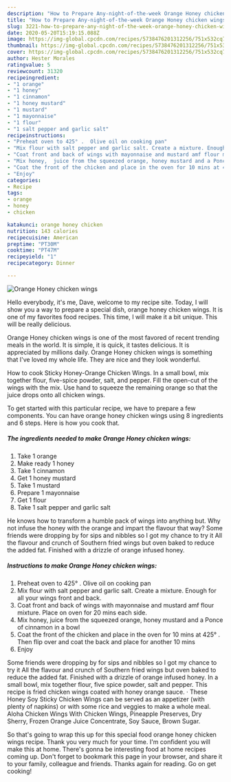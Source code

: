 ```yaml
---
description: "How to Prepare Any-night-of-the-week Orange Honey chicken wings"
title: "How to Prepare Any-night-of-the-week Orange Honey chicken wings"
slug: 3221-how-to-prepare-any-night-of-the-week-orange-honey-chicken-wings
date: 2020-05-20T15:19:15.088Z
image: https://img-global.cpcdn.com/recipes/5738476201312256/751x532cq70/orange-honey-chicken-wings-recipe-main-photo.jpg
thumbnail: https://img-global.cpcdn.com/recipes/5738476201312256/751x532cq70/orange-honey-chicken-wings-recipe-main-photo.jpg
cover: https://img-global.cpcdn.com/recipes/5738476201312256/751x532cq70/orange-honey-chicken-wings-recipe-main-photo.jpg
author: Hester Morales
ratingvalue: 5
reviewcount: 31320
recipeingredient:
- "1 orange"
- "1 honey"
- "1 cinnamon"
- "1 honey mustard"
- "1 mustard"
- "1 mayonnaise"
- "1 flour"
- "1 salt pepper and garlic salt"
recipeinstructions:
- "Preheat oven to 425° .  Olive oil on cooking pan"
- "Mix flour with salt pepper and garlic salt. Create a mixture. Enough for all your wings front and back."
- "Coat front and back of wings with mayonnaise and mustard amf flour mixture. Place on oven for 20 mins each side."
- "Mix honey,  juice from the squeezed orange, honey mustard and a Ponce of cinnamon in a bowl"
- "Coat the front of the chicken and place in the oven for 10 mins at 425° . Then flip over and coat the back and place for another 10 mins"
- "Enjoy"
categories:
- Recipe
tags:
- orange
- honey
- chicken

katakunci: orange honey chicken 
nutrition: 143 calories
recipecuisine: American
preptime: "PT30M"
cooktime: "PT47M"
recipeyield: "1"
recipecategory: Dinner

---
```



![Orange Honey chicken wings](https://img-global.cpcdn.com/recipes/5738476201312256/751x532cq70/orange-honey-chicken-wings-recipe-main-photo.jpg)

Hello everybody, it's me, Dave, welcome to my recipe site. Today, I will show you a way to prepare a special dish, orange honey chicken wings. It is one of my favorites food recipes. This time, I will make it a bit unique. This will be really delicious.

Orange Honey chicken wings is one of the most favored of recent trending meals in the world. It is simple, it is quick, it tastes delicious. It is appreciated by millions daily. Orange Honey chicken wings is something that I've loved my whole life. They are nice and they look wonderful.

How to cook Sticky Honey-Orange Chicken Wings. In a small bowl, mix together flour, five-spice powder, salt, and pepper. Fill the open-cut of the wings with the mix. Use hand to squeeze the remaining orange so that the juice drops onto all chicken wings.


To get started with this particular recipe, we have to prepare a few components. You can have orange honey chicken wings using 8 ingredients and 6 steps. Here is how you cook that.

<!--inarticleads1-->

##### The ingredients needed to make Orange Honey chicken wings:

1. Take 1 orange
1. Make ready 1 honey
1. Take 1 cinnamon
1. Get 1 honey mustard
1. Take 1 mustard
1. Prepare 1 mayonnaise
1. Get 1 flour
1. Take 1 salt pepper and garlic salt


He knows how to transform a humble pack of wings into anything but. Why not infuse the honey with the orange and impart the flavour that way? Some friends were dropping by for sips and nibbles so I got my chance to try it All the flavour and crunch of Southern fried wings but oven baked to reduce the added fat. Finished with a drizzle of orange infused honey. 

<!--inarticleads2-->

##### Instructions to make Orange Honey chicken wings:

1. Preheat oven to 425° .  Olive oil on cooking pan
1. Mix flour with salt pepper and garlic salt. Create a mixture. Enough for all your wings front and back.
1. Coat front and back of wings with mayonnaise and mustard amf flour mixture. Place on oven for 20 mins each side.
1. Mix honey,  juice from the squeezed orange, honey mustard and a Ponce of cinnamon in a bowl
1. Coat the front of the chicken and place in the oven for 10 mins at 425° . Then flip over and coat the back and place for another 10 mins
1. Enjoy


Some friends were dropping by for sips and nibbles so I got my chance to try it All the flavour and crunch of Southern fried wings but oven baked to reduce the added fat. Finished with a drizzle of orange infused honey. In a small bowl, mix together flour, five spice powder, salt and pepper. This recipe is fried chicken wings coated with honey orange sauce. · These Honey Soy Sticky Chicken Wings can be served as an appetizer (with plenty of napkins) or with some rice and veggies to make a whole meal. Aloha Chicken Wings With Chicken Wings, Pineapple Preserves, Dry Sherry, Frozen Orange Juice Concentrate, Soy Sauce, Brown Sugar. 

So that's going to wrap this up for this special food orange honey chicken wings recipe. Thank you very much for your time. I'm confident you will make this at home. There's gonna be interesting food at home recipes coming up. Don't forget to bookmark this page in your browser, and share it to your family, colleague and friends. Thanks again for reading. Go on get cooking!
